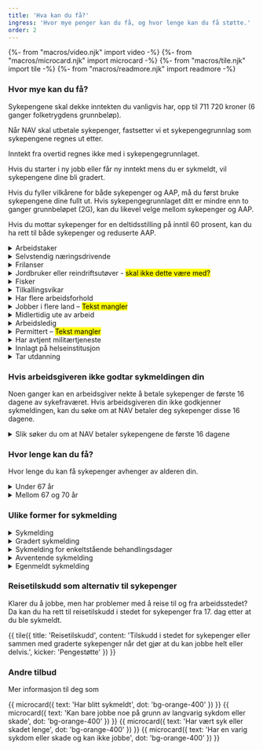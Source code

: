 ```yaml
---
title: 'Hva kan du få?'
ingress: 'Hvor mye penger kan du få, og hvor lenge kan du få støtte.'
order: 2
---
```


{%- from "macros/video.njk" import video -%}
{%- from "macros/microcard.njk" import microcard -%}
{%- from "macros/tile.njk" import tile -%}
{%- from "macros/readmore.njk" import readmore -%}

### Hvor mye kan du få?

Sykepengene skal dekke inntekten du vanligvis har, opp til 711 720 kroner (6 ganger folketrygdens grunnbeløp). 

Når NAV skal utbetale sykepenger, fastsetter vi et sykepengegrunnlag som sykepengene regnes ut etter. 

Inntekt fra overtid regnes ikke med i sykepengegrunnlaget.

Hvis du starter i ny jobb eller får ny inntekt mens du er sykmeldt, vil sykepengene dine bli gradert.

Hvis du fyller vilkårene for både sykepenger og AAP, må du først bruke sykepengene dine fullt ut. Hvis sykepengegrunnlaget ditt er mindre enn to ganger grunnbeløpet (2G), kan du likevel velge mellom sykepenger og AAP.

Hvis du mottar sykepenger for en deltidsstilling på inntil 60 prosent, kan du ha rett til både sykepenger og reduserte AAP.

<div class="accordion">
  <details>
    <summary>Arbeidstaker</summary>
      {% prose %}
Arbeidsgiveren din utbetaler sykepengene for de første 16 dagene du er syk. Dette kalles arbeidsgiverperioden. Hvis du er sykmeldt lenger enn dette, er det NAV som utbetaler sykepengene. NAV utbetaler opp til 711 720 (6G) i sykepenger. 

Sykepengene beregnes med utgangspunkt i lønnen din de siste tre månedene før du ble sykmeldt.

I noen saker må NAV bruke skjønn for å beregne sykepengegrunnlaget ditt, det vil si inntekten som kan godtgjøres at du ville hatt om du ikke hadde blitt syk.

Hvis sykmeldingen din skyldes yrkesskade, kan du ha andre rettigheter i tillegg. Sykmeldingen din må i tilfelle helt og fullt skyldes yrkesskaden, og NAV må ha godkjent yrkesskaden.

Du får utbetalt feriepenger fra NAV. Feriepengene beregnes på grunnlag av de første 48 dagene med sykepenger per kalenderår.

#### Hvis du har et tidsbegrenset arbeidsforhold
Du får sykepenger som arbeidstaker i den perioden arbeidsforholdet er avtalt å vare. Hvis du er sykmeldt lenger enn dette, kan sykepengene dine bli vurdert på nytt. 

#### Hvis du er arbeidstaker på skip
Hvis du jobber på et norskregistrert skip (NOR), har du rett til sykepenger etter de samme reglene som gjelder for andre arbeidstakere. Dette gjelder også om du jobber på et norsk skip i utenriksfart.

Hvis du jobber på et skip som registrert i Norsk internasjonalt skipsregister (NIS), kan du ha rett til sykepenger hvis  skipet seiler under norsk flagg på det tidspunktet du ble arbeidsufør.
      {% endprose %}
  </details>

  <details>
    <summary>Selvstendig næringsdrivende</summary>
    {% prose %}
Som selvstendig næringsdrivende har du rett til sykepenger fra 17. fraværsdag. Sykepengene utgjør 80 prosent av sykepengegrunnlaget. Men du kan forsikre deg for å få dekket større deler av inntektstapet.

Beregningen av sykepengegrunnlaget tar som regel utgangspunkt i gjennomsnittet av den pensjonsgivende årsinntekten for de siste 3 siste årene du har fått skatteoppgjør for. Dette gjelder hvis det ikke har skjedd en varig endring.

Har det skjedd varige endringer i arbeidssituasjonen din eller virksomheten? Eller har du nylig startet opp som selvstendig næringsdrivende?

NAV regner ut sykepengegrunnlaget ditt ut fra det du kan dokumentere av næringsinntekt.

I slike tilfeller bør du sammen med søknaden legge ved dokumentasjon på forventet inntekt.

Eksempler på dokumentasjon kan være

* resultatregnskap for inneværende år som opplyser om brutto inntekt, fradrag og netto næringsinntekt
* personinntektsskjema fra forrige år
* dokumentasjon på innbetalt forskuddsskatt
* utskrevet grunnlag for forskuddsskatt for næring fra Skatteetaten

Selvstendig næringsdrivende har ikke rett til feriepenger av sykepengene.

Du kan [forsikre])(#) deg for å få dekket større deler av inntektstapet ditt.

Hvis sykmeldingen din skyldes yrkesskade, og du har tegnet en egen yrkesskadeforsikring, kan du ha andre rettigheter i tillegg. Sykmeldingen din må i tilfelle helt og fullt skyldes yrkesskaden, og NAV må ha godkjent yrkesskaden.
    {% endprose %}
  </details>

  <details>
    <summary>Frilanser</summary>
    {% prose %}
Som frilanser har du rett til sykepenger fra 17. fraværsdag. Hvis du har tegnet [forsikring](#), kan du få sykepenger de første 16 kalenderdagene, men da må du levere sykmelding.

Sykepengene utgjør 100 prosent av sykepengegrunnlaget. Beregningen tar utgangspunkt i gjennomsnittet av frilansinntekten som rapporteres til a-ordningen for de siste 3 kalendermånedene før du ble syk. Reglene for beregning av sykepenger er de samme som for arbeidstakere.

Frilansere har ikke rett til [feriepenger](#) av sykepengene.

Hvis sykmeldingen din skyldes yrkesskade, og du har tegnet en egen yrkesskadeforsikring, kan du ha andre rettigheter i tillegg. Sykmeldingen din må i tilfelle helt og fullt skyldes yrkesskaden, og NAV må ha godkjent yrkesskaden.
    {% endprose %}
  </details>

  <details>
    <summary>Jordbruker eller reindriftsutøver - <mark>skal ikke dette være med?</mark></summary>
    {% prose %}
Du har rett til sykepenger fra dag 17 av sykefraværet ditt, og du kan få sykepenger som tilsvarer 80 prosent av lønnen din.

* Du kan ha en kollektiv forsikring som gir deg rett til syke­penger med full lønn opp til 711 720 (6G). Sjekk med Skatteetaten om du er omfattet av denne forsikringen.
* Du kan i tillegg tegne individuell forsikring for jordbrukere og reindriftsutøvere som gir deg full lønn de 16 første sykefraværsdagene. Les mer om forsikring for jordbrukere og reindriftsutøvere.

    {% endprose %}
  </details>

  <details>
    <summary>Fisker</summary>
    {% prose %}
Hvis du mottar lott, får du beregnet sykepenger etter reglene for selvstendig næringsdrivende. Hvis du har hyre, beregnes sykepengene etter de samme reglene som for arbeidstakere. Hvis du både mottar lott og er på hyre, beregnes sykepengene på grunnlag av begge disse, les mer under avsnittet hvis du har flere jobber.

Hvis du er registrert i fiskermanntallet på blad B, er du omfattet av en kollektiv forsikring som gir rett til sykepenger med 100 prosent dekning fra første sykefraværsdag. Du har rett til sykepenger selv om du har vært i arbeid i mindre enn fire uker.
    {% endprose %}
  </details>

  <details>
    <summary>Tilkallingsvikar</summary>
    {% prose %}
Hvis du er tilkallingsvikar er du normalt arbeidstaker, og det er disse reglene som gjelder for deg.

Hvis du jobber som tilkallingsvikar i egen næringsvirksomhet eller som frilanser, beregnes sykepengene på samme måte som for øvrige næringsdrivende eller frilansere.
    {% endprose %}
  </details>

  <details>
    <summary>Har flere arbeidsforhold</summary>
    {% prose %}
Hvis du har flere arbeidsforhold, blir sykepengene beregnet ut fra den samlede inntekten din, begrenset til 711 720 (6G). Dette gjelder selv om du ikke er sykmeldt fra alle arbeidsforholdene.

Hvis den samlede inntekten din er mindre enn 6G vil utbetaling av sykepenger være lik inntektstapet ditt.

Hvis den samlede inntekten din er mer enn 6G og

* du har flere arbeidsgivere som alle utbetaler sykepenger mens du er syk, og du er syk fra alle arbeidsforholdene: Da blir sykepengene dine forholdsmessig fordelt ut fra hvor stor andel du jobber i de ulike arbeidsforholdene.
* du har én arbeidsgiver som utbetaler sykepenger mens du er syk, og én arbeidsgiver som ikke gjør det: Den arbeidsgiveren som utbetaler sykepenger får dekket hele refusjonskravet sitt, begrenset til 6G. Hvis du tjener mindre enn 6G hos denne arbeidsgiveren, får du utbetalt resten.
* du er selvstendig næringsdrivende i tillegg til at du har en arbeidsgiver som utbetaler sykepenger mens du er syk. Se punkt 2.  
* du har frilansinntekt i tillegg til at du har en arbeidsgiver som utbetaler sykepenger mens du er syk. Se punkt 2.
    {% endprose %}
  </details>

  <details>
    <summary>Jobber i flere land – <mark>Tekst mangler</mark></summary>
    {% prose %}
Tekst mangler
    {% endprose %}
  </details>

  <details>
    <summary>Midlertidig ute av arbeid</summary>
    {% prose %}
Du kan få sykepenger fra og med den 15. dagen etter at du ble sykmeldt. Sykepengene utgjør 65 prosent av sykepengegrunnlaget hvis du ikke jobber, og 100 prosent hvis du jobber når du blir sykmeldt.

For å ha rett til sykepenger må du miste en årlig inntekt som minst tilsvarer 118 620 (1G). 
    {% endprose %}
  </details>

  <details>
    <summary>Arbeidsledig</summary>
    {% prose %}
Hvis du får dagpenger, vil du få sykepenger fra den første fraværsdagen hvis du har sykmelding for denne. Du får det samme utbetalt per dag i sykepenger som du får utbetalt i dagpenger.
    {% endprose %}
  </details>

  <details>
    <summary>Permittert – <mark>Tekst mangler</mark></summary>
    {% prose %}
==Bør denne også være med her siden den er lagt til i Hvem kan få?==
    {% endprose %}
  </details>

  <details>
    <summary>Har avtjent militærtjeneste</summary>
    {% prose %}
Hvis du har avtjent militær eller sivil tjeneste, har du samme rett til sykepenger som arbeidstakere, men med følgende særbestemmelser:

* Sykepengegrunnlaget beregnes på grunnlag av det arbeids – og inntektsforholdet du var i før du begynte i tjenesten.
* Hvis tjenesten har vart, eller var ment å vare mer enn 28 dager, får du et minstegrunnlag som tilsvarer 237 240 (2G).
    {% endprose %}
  </details>

  <details>
    <summary>Innlagt på helseinstitusjon</summary>
    {% prose %}
Du får sykepenger for måneden du er innlagt og de tre påfølgende månedene. Deretter blir sykepengene redusert med 50 prosent, men skal likevel ikke være lavere enn et sykepengegrunnlag på 50 prosent av grunnbeløpet.

Hvis du fortsatt har faste og nødvendige utgifter til bolig eller forsørgingsansvar, kan du likevel få utbetalt sykepengene uten reduksjon.
    {% endprose %}
  </details>

  <details>
    <summary>Tar utdanning</summary>
    {% prose %}

#### Studier på deltid

* Er du sykmeldt fra en deltidsjobb, men klarer likevel å fortsette studiene? Da kan du få sykepenger basert på inntekten din hvis du har kombinert jobb og studier over et visst tidsrom. 
* Klarer du å fortsette i jobben, men må avbryte studiene på grunn av sykdom? Da kan du ha rett til arbeidsavklaringspenger som student. Pengene blir beregnet etter hvor mange timer du jobber.
* Hvis du blir sykmeldt fra deltidsjobben og må avbryte studiene, kan du ha rett til sykepenger i kombinasjon med arbeidsavklaringspenger.

#### Utdanning for å komme tilbake i arbeid

I noen tilfeller kan NAV godkjenne utdanningen din som et arbeidsrettet tiltak mens du får sykepenger eller [arbeidsavklaringspenger](#).

{{ microcard({ text: 'Arbeidsavklarings­penger (AAP)', dot: 'bg-green-400' }) }}

Det lokale NAV-kontoret vil vurdere situasjonen og hvilke opplysninger som trengs til søknaden din. Se hvordan [du kan kontakte oss](#).

#### Sykestipend fra Lånekassen

Hvis du blir syk og ikke kan møte til undervisningen, kan du få [sykestipend fra Lånekassen](#).
    {% endprose %}
  </details>
</div>

### Hvis arbeidsgiveren ikke godtar sykmeldingen din

Noen ganger kan en arbeidsgiver nekte å betale sykepenger de første 16 dagene av sykefraværet. Hvis arbeidsgiveren din ikke godkjenner sykmeldingen, kan du søke om at NAV betaler deg sykepenger disse 16 dagene.

<details class="readmore">
  <summary>Slik søker du om at NAV betaler sykepengene de første 16 dagene</summary>
  {% prose %}
NAV vil vurdere om du har rett til sykepenger, både for disse 16 dagene og for eventuelle påfølgende dager du også er syk.

Du kan logge deg inn og bruke [Send beskjed til NAV](#). Velg kategorien «Syk». Her skriver du:

«Arbeidsgiveren min vil ikke betale sykepenger i arbeidsgiverperioden. Jeg søker om at NAV betaler sykepengene.» Deretter skriver du disse opplysningene:

* Navnet, adressen og telefonnummeret til arbeidsgiveren
* Datoen du sa fra til arbeidsgiveren at du var syk
* Måten du sa fra på (telefon, SMS, e-post eller liknende)
* Hvem du sa fra til
* Datoen du leverte sykmeldingen
* Om du har vært i utlandet mens du var sykmeldt – i tilfelle hvor og når
* Om du har jobbet noe i perioden – for hvem og hvor mye
* Din versjon og kommentar til hvorfor arbeidsgiveren din ikke har betalt sykepenger til deg 

Hvis du ønsker det, kan du i stedet be oss om å sende deg et søknadsskjema på papir. Etter at du har fylt ut søknadsskjemaet, kan du sende det til oss digitalt eller i posten. Ta [kontakt med oss](#) hvis du ønsker dette.

Når du har søkt, vil vi avgjøre om du har rett til sykepenger. Du får et skriftlig svar når søknaden er ferdig behandlet. Saksbehandlingstiden kan ofte være lengre i disse sakene.

#### Når kan arbeidsgiveren tvile på sykmeldingen?
Arbeidsgiveren din har ikke rett til å få vite sykdomshistorien eller diagnosen din. Det hender likevel at arbeidsgiveren kan stille spørsmål ved om du har rett til sykepenger.

Her ser du eksempler på situasjoner som kan gi arbeidsgiveren grunnlag for å tvile på sykmeldingen:

* Hvis sykmeldingen kommer i forbindelse med permittering, streik, konkurs, oppsigelse, arbeidskonflikt, livskriser, vanskelige livssituasjoner eller ferie.
* Hvis du gjennomfører aktiviteter som tilsier at du hadde klart å jobbe.
* Hvis du har latt være å si fra om at du var syk, eller sagt fra først etter 14 dager.
* Hvis sykmeldingen er tilbakedatert selv om du har hatt mulighet til å oppsøke lege.
* Hvis legen din uttrykker tvil om du er for syk til å jobbe.

#### Hva gjør NAV?
Vi undersøker saken når du har sendt oss søknaden, se beskrivelsen over. Da innhenter vi opplysninger fra arbeidsgiveren din, eventuelt fra den som har sykmeldt deg.

Ofte må vi innhente utskrift av pasientjournalen din. Som regel ber vi om utskrift for en periode før du ble sykmeldt, og i tiden du var sykmeldt.

Hvis vi mener at du har rett til sykepenger, vil vi utbetale sykepengene til deg og kreve dem tilbake fra arbeidsgiveren etterpå.

Hvis vi derimot kommer til samme konklusjon som arbeidsgiveren din, kan vi ikke utbetale sykepenger for de første 16 dagene av sykefraværet. Vi må også vurdere om du har rett til sykepenger fra dag 17 når vi overtar ansvaret for å utbetale sykepenger.
  {% endprose %}
</details>

### Hvor lenge kan du få?

Hvor lenge du kan få sykepenger avhenger av alderen din.

<div class="accordion">
  <details>
    <summary>Under 67 år</summary>
    {% prose %}
Du kan maksimalt få sykepenger i 52 uker. Grensen er den samme enten du er helt eller delvis sykmeldt.

* Sykefravær 3 år tilbake i tid blir lagt sammen hvis det er mindre enn 26 uker mellom noen av fraværene. 
* Hvis du har brukt opp de 52 ukene, må det gå 26 uker uten sykepenger eller arbeidsavklaringspenger for at du kan få sykepenger på nytt.

Hvis du har fått sykepenger i 52 uker og fortsatt ikke kan arbeide på grunn av sykdom eller skade, kan du ha rett til arbeidsavklaringspenger eller uføretrygd.
    {% endprose %}
  </details>

  <details>
    <summary>Mellom 67 og 70 år</summary>
    {% prose %}
Du kan få sykepenger i opptil 60 dager, uavhengig av om du har tatt ut alderspensjon.

60-dagersregelen gjelder fra og med dagen etter du fylte 67 år og til og med dagen før du fyller 70 år. Hvis du har fylt 70 år, har du ikke rett til sykepenger.
    {% endprose %}
  </details>
</div>

### Ulike former for sykmelding

<div class="accordion">
  <details>
    <summary>Sykmelding</summary>
    {% prose %}
Du kan få [sykmelding](#) av fastlegen eller en annen som har rett til å sykmelde deg hvis det er medisinske grunner til at du ikke kan jobbe.
    {% endprose %}
  </details>

  <details>
    <summary>Gradert sykmelding</summary>
    {% prose %}
[Hvis du kan være delvis i arbeid](#), skal du bli delvis sykmeldt. Hensikten er å holde kontakten med arbeidsplassen og bruke de mulighetene du har til å jobbe – hvis det er medisinsk forsvarlig.

Den som sykmelder deg skal alltid vurdere om du kan jobbe. Ofte kan det være behov for å  tilrettelegge arbeidet.
    {% endprose %}
  </details>

  <details>
    <summary>Sykmelding for enkeltstående behandlingsdager</summary>
    {% prose %}
Du kan få sykmelding hvis [behandlingen](#) har en slik virkning på deg at du ikke kan jobbe noe den samme dagen.
    {% endprose %}
  </details>
  <details>
    <summary>Avventende sykmelding</summary>
    {% prose %}
[Avventende sykmelding](#) er en beskjed til arbeidsgiveren din om at du kan unngå sykmelding hvis det blir lagt til rette for deg på arbeidsplassen.
    {% endprose %}
  </details>

  <details>
    <summary>Egenmeldt sykmelding</summary>
    {% prose %}
Du som er arbeidstaker kan ha rett til å melde ifra til arbeidsgiveren din om at du er syk, uten at du leverer sykmelding i løpet av de første 16 kalenderdagene du er syk. Du kan lese mer om [egenmelding](#) her.

Du som er selvstendig næringsdrivende eller frilanser kan kontakte NAV i løpet av de første 16 kalenderdagene for å melde ifra at du er syk. Men for å få sykepenger utbetalt fra NAV må du ha en sykmelding. Lenke til selvstendig og frilanser.
    {% endprose %}
  </details>
</div>

### Reisetilskudd som alternativ til sykepenger

Klarer du å jobbe, men har problemer med å reise til og fra arbeidsstedet? Da kan du ha rett til reisetilskudd i stedet for sykepenger fra 17. dag etter at du ble sykmeldt.

{{ tile({
  title: 'Reisetilskudd',
  content: 'Tilskudd i stedet for sykepenger eller sammen med graderte sykepenger når det gjør at du kan jobbe helt eller delvis.',
  kicker: 'Pengestøtte'
}) }}

### Andre tilbud

Mer informasjon til deg som

<div class="grid gap-2 mt-2 justify-items-start">
  {{ microcard({ text: 'Har blitt sykmeldt', dot: 'bg-orange-400' }) }}
  {{ microcard({ text: 'Kan bare jobbe noe på grunn av langvarig sykdom eller skade', dot: 'bg-orange-400' }) }}
  {{ microcard({ text: 'Har vært syk eller skadet lenge', dot: 'bg-orange-400' }) }}
  {{ microcard({ text: 'Har en varig sykdom eller skade og kan ikke jobbe', dot: 'bg-orange-400' }) }}
</div>

